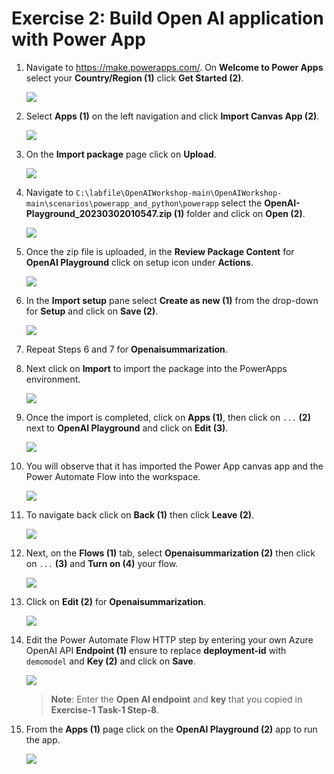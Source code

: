 # Exercise 2: Build Open AI application with Power App 

1. Navigate to https://make.powerapps.com/. On **Welcome to Power Apps** select your **Country/Region (1)** click **Get Started (2)**. 

   ![](./images/welcome-1.png)
    
2. Select **Apps (1)** on the left navigation and click **Import Canvas App (2)**. 

    ![](./images/powerapps-import.png)

3. On the **Import package** page click on **Upload**.

    ![](./images/upload-importpackage.png)

4. Navigate to `C:\labfile\OpenAIWorkshop-main\OpenAIWorkshop-main\scenarios\powerapp_and_python\powerapp` select the **OpenAI-Playground_20230302010547.zip (1)** folder  and click on **Open (2)**.

     ![](./images/openai-play.png)

5. Once the zip file is uploaded, in the **Review Package Content** for **OpenAI Playground** click on setup icon under **Actions**. 

     ![](./images/review-package-content.png)

6. In the **Import setup** pane select **Create as new (1)** from the drop-down for **Setup** and click on **Save (2)**.

      ![](./images/import-setup-1.png)

7.  Repeat Steps 6 and 7 for **Openaisummarization**.

8. Next click on **Import** to import the package into the PowerApps environment.  

   ![](./images/import-openai-package.png)

9. Once the import is completed, click on **Apps (1)**, then click on `...` **(2)** next to **OpenAI Playground** and click on **Edit (3)**.

      ![](./images/powerapps-apps-edit.png)

10. You will observe that it has imported the Power App canvas app and the Power Automate Flow into the workspace.

      ![](./images/powerapps-apps-view.png)

11. To navigate back click on **Back (1)** then click **Leave (2)**.

      ![](./images/powerapps-apps-exit.png)

14. Next, on the **Flows (1)** tab, select **Openaisummarization (2)** then click on `...` **(3)** and **Turn on (4)** your flow.

      ![](./images/flow-on.png)

15. Click on **Edit (2)** for **Openaisummarization**.

      ![](./images/powerapps-flow-edit.png)

14. Edit the Power Automate Flow HTTP step by entering your own Azure OpenAI API  **Endpoint (1)** ensure to replace **deployment-id** with `demomodel` and **Key (2)** and click on **Save**.

      ![](./images/endpoint-key-1.png)
   
    > **Note**: Enter the **Open AI endpoint** and **key** that you copied in **Exercise-1 Task-1 Step-8**.

15. From the **Apps (1)** page click on the **OpenAI Playground (2)** app to run the app.

     ![](./images/powerapps-apps-run.png)
